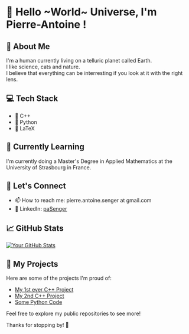 # 👋 Hello ~World~ Universe, I'm Pierre-Antoine !

## 🚀 About Me

I'm a human currently living on a telluric planet called Earth.  
I like science, cats and nature.  
I believe that everything can be interresting if you look at it with the right lens.

## 💻 Tech Stack

- 🔧 C++
- 🔧 Python
- 🔧 LaTeX

## 🌱 Currently Learning

I'm currently doing a Master's Degree in Applied Mathematics at the University of Strasbourg in France.

## 🤝 Let's Connect

- 📫 How to reach me: pierre.antoine.senger at gmail.com
- 💼 LinkedIn: [paSenger](https://www.linkedin.com/in/paSenger)

## 📈 GitHub Stats

[![Your GitHub Stats](https://github-readme-stats.vercel.app/api?username=PA-Senger&show_icons=true&theme=radical)](https://github.com/YourGitHubUsername)

## 🎯 My Projects

Here are some of the projects I'm proud of:

- [My 1st ever C++ Project](https://github.com/PA-Senger/ML_Project_S6)
- [My 2nd C++ Project](https://github.com/PA-Senger/heatFinSimu)
- [Some Python Code](https://github.com/PA-Senger/Calcul_Scientifique_M1S1)

Feel free to explore my public repositories to see more!

Thanks for stopping by! 👊
